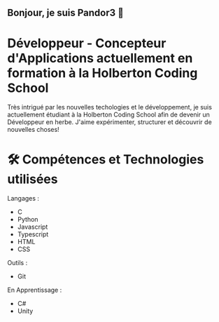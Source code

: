## Bonjour, je suis Pandor3 👋

# Développeur - Concepteur d'Applications actuellement en formation à la Holberton Coding School
Très intrigué par les nouvelles techologies et le développement, je suis actuellement étudiant à la Holberton Coding School afin de devenir un Développeur en herbe.
J'aime expérimenter, structurer et découvrir de nouvelles choses!

# 🛠️ Compétences et Technologies utilisées 

Langages :
- C
- Python
- Javascript
- Typescript
- HTML
- CSS

Outils :
- Git

En Apprentissage :
- C#
- Unity
